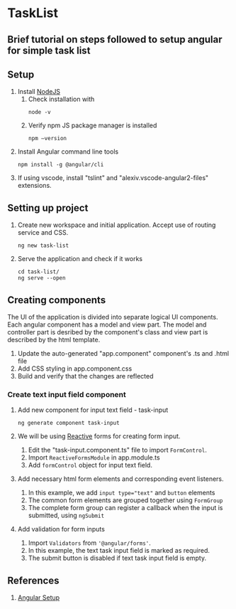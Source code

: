 # TaskList

## Brief tutorial on steps followed to setup angular for simple task list

## Setup
1. Install [NodeJS](https://nodejs.org/en/)
    1. Check installation with 
        ```
        node -v
        ```
    2. Verify npm JS package manager is installed 
        ```
        npm –version
        ```
2. Install Angular command line tools
    ```
    npm install -g @angular/cli
    ```
3. If using vscode, install "tslint" and "alexiv.vscode-angular2-files" extensions.

## Setting up project
1. Create new workspace and initial application. Accept use of routing service and CSS.
    ```
    ng new task-list
    ```
2. Serve the application and check if it works
    ```
    cd task-list/
    ng serve --open
    ```

## Creating components
The UI of the application is divided into separate logical UI components. Each angular component has a model and view part. The model and controller part is desribed by the component's class and view part is described by the html template.

1. Update the auto-generated "app.component" component's .ts and .html file
2. Add CSS styling in app.component.css
3. Build and verify that the changes are reflected

### Create text input field component
1. Add new component for input text field - task-input
    ```
    ng generate component task-input
    ```
2. We will be using [Reactive](https://angular.io/guide/reactive-forms) forms for creating form input. 
    1. Edit the "task-input.component.ts" file to import `FormControl`.
    2. Import `ReactiveFormsModule` in app.module.ts
    3. Add `formControl` object for input text field.

3. Add necessary html form elements and corresponding event listeners.
    1. In this example, we add `input type="text"` and `button` elements
    2. The common form elements are grouped together using `FormGroup`
    3. The complete form group can register a callback when the input is submitted, using `ngSubmit`

4. Add validation for form inputs
    1. Import `Validators` from `'@angular/forms'`.
    1. In this example, the text task input field is marked as required.
    2. The submit button is disabled if text task input field is empty.

## References

1. [Angular Setup](https://angular.io/guide/setup-local)
